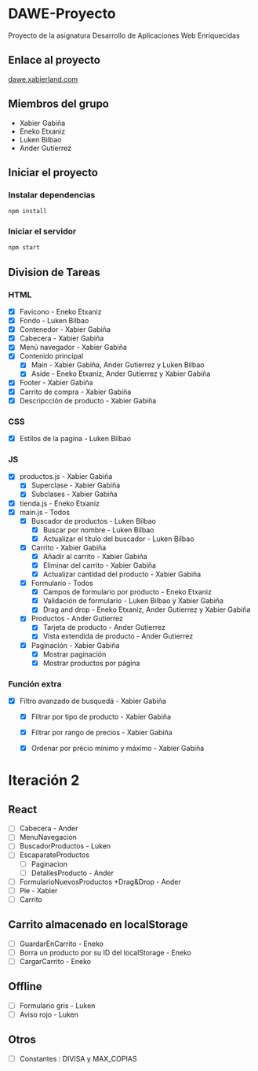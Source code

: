 # DAWE-Proyecto

Proyecto de la asignatura Desarrollo de Aplicaciones Web Enriquecidas

## Enlace al proyecto

[dawe.xabierland.com](https://dawe.xabierland.com)

## Miembros del grupo

- Xabier Gabiña
- Eneko Etxaniz
- Luken Bilbao
- Ander Gutierrez

## Iniciar el proyecto

### Instalar dependencias

```bash
npm install
```

### Iniciar el servidor

```bash
npm start
```

## Division de Tareas

### HTML

- [X] Favicono - Eneko Etxaniz
- [X] Fondo - Luken Bilbao
- [X] Contenedor - Xabier Gabiña
- [X] Cabecera - Xabier Gabiña
- [X] Menú navegador - Xabier Gabiña
- [X] Contenido principal
  - [X] Main - Xabier Gabiña, Ander Gutierrez y Luken Bilbao
  - [X] Aside - Eneko Etxaniz, Ander Gutierrez y Xabier Gabiña
- [X] Footer - Xabier Gabiña
- [X] Carrito de compra - Xabier Gabiña
- [X] Descripcción de producto - Xabier Gabiña

### CSS

- [X] Estilos de la pagína - Luken Bilbao

### JS

- [X] productos.js - Xabier Gabiña
  - [X] Superclase - Xabier Gabiña
  - [X] Subclases - Xabier Gabiña
- [X] tienda.js - Eneko Etxaniz
- [X] main.js - Todos
  - [X] Buscador de productos - Luken Bilbao
    - [X] Buscar por nombre - Luken Bilbao
    - [X] Actualizar el titulo del buscador - Luken Bilbao
  - [X] Carrito - Xabier Gabiña
    - [X] Añadir al carrito - Xabier Gabiña
    - [X] Eliminar del carrito - Xabier Gabiña
    - [X] Actualizar cantidad del producto - Xabier Gabiña
  - [X] Formulario - Todos
    - [X] Campos de formulario por producto - Eneko Etxaniz
    - [X] Validación de formulario - Luken Bilbao y Xabier Gabiña
    - [X] Drag and drop - Eneko Etxaniz, Ander Gutierrez y Xabier Gabiña
  - [X] Productos - Ander Gutierrez
    - [X] Tarjeta de producto - Ander Gutierrez
    - [X] Vista extendida de producto - Ander Gutierrez
  - [X] Paginación - Xabier Gabiña
    - [X] Mostrar paginación
    - [X] Mostrar productos por página

### Función extra

- [X] Filtro avanzado de busquedá - Xabier Gabiña
  - [X] Filtrar por tipo de producto - Xabier Gabiña
  - [X] Filtrar por rango de precios - Xabier Gabiña
  - [X] Ordenar por précio mínimo y máximo - Xabier Gabiña


# Iteración 2

## React
- [ ] Cabecera - Ander
- [ ] MenuNavegacion
- [ ] BuscadorProductos - Luken
- [ ] EscaparateProductos
  - [ ] Paginacion
  - [ ] DetallesProducto - Ander
- [ ] FormularioNuevosProductos +Drag&Drop - Ander
- [ ] Pie - Xabier
- [ ] Carrito 

## Carrito almacenado en localStorage
- [ ] GuardarEnCarrito - Eneko
- [ ] Borra un producto por su ID del localStorage - Eneko
- [ ] CargarCarrito - Eneko

## Offline
- [ ] Formulario gris - Luken
- [ ] Aviso rojo - Luken

## Otros
- [ ] Constantes : DIVISA y MAX_COPIAS

